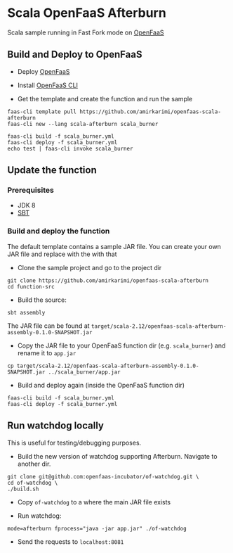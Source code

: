 # Scala OpenFaaS Afterburn

Scala sample running in Fast Fork mode on [OpenFaaS](openfaas.com)

## Build and Deploy to OpenFaaS

* Deploy [OpenFaaS](https://github.com/openfaas/faas#get-started-with-openfaas)

* Install [OpenFaaS CLI](https://github.com/openfaas/faas-cli#get-started-install-the-cli)

* Get the template and create the function and run the sample

```
faas-cli template pull https://github.com/amirkarimi/openfaas-scala-afterburn
faas-cli new --lang scala-afterburn scala_burner

faas-cli build -f scala_burner.yml
faas-cli deploy -f scala_burner.yml
echo test | faas-cli invoke scala_burner
```

## Update the function

### Prerequisites

* JDK 8
* [SBT](http://www.scala-sbt.org/download.html)

### Build and deploy the function

The default template contains a sample JAR file. You can create your own JAR file and replace with the with that

* Clone the sample project and go to the project dir

```
git clone https://github.com/amirkarimi/openfaas-scala-afterburn
cd function-src
```

* Build the source:

```
sbt assembly
```

The JAR file can be found at `target/scala-2.12/openfaas-scala-afterburn-assembly-0.1.0-SNAPSHOT.jar`

* Copy the JAR file to your OpenFaaS function dir (e.g. `scala_burner`) and rename it to `app.jar`

```
cp target/scala-2.12/openfaas-scala-afterburn-assembly-0.1.0-SNAPSHOT.jar ../scala_burner/app.jar
```

* Build and deploy again (inside the OpenFaaS function dir)

```
faas-cli build -f scala_burner.yml
faas-cli deploy -f scala_burner.yml
```

## Run watchdog locally

This is useful for testing/debugging purposes.

* Build the new version of watchdog supporting Afterburn. Navigate to another dir.

```
git clone git@github.com:openfaas-incubator/of-watchdog.git \
cd of-watchdog \
./build.sh
```

* Copy `of-watchdog` to a where the main JAR file exists

* Run watchdog:

```
mode=afterburn fprocess="java -jar app.jar" ./of-watchdog
```

* Send the requests to `localhost:8081`
